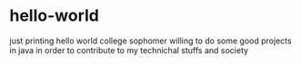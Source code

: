 # hello-world
just  printing hello world
college sophomer willing to do some good projects in java in order to contribute to my technichal stuffs and society
